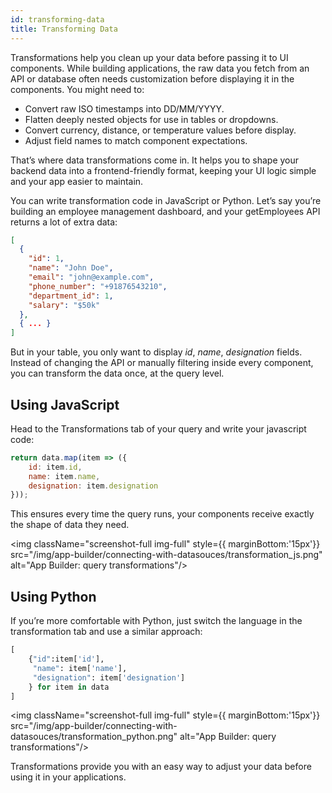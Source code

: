 ```yaml
---
id: transforming-data
title: Transforming Data
---
```


Transformations help you clean up your data before passing it to UI components. While building applications, the raw data you fetch from an API or database often needs customization before displaying it in the components. You might need to:

-	 Convert raw ISO timestamps into DD/MM/YYYY.
-	 Flatten deeply nested objects for use in tables or dropdowns.
-	 Convert currency, distance, or temperature values before display.
-	 Adjust field names to match component expectations.

That’s where data transformations come in. It helps you to shape your backend data into a frontend-friendly format, keeping your UI logic simple and your app easier to maintain.

You can write transformation code in JavaScript or Python. Let’s say you’re building an employee management dashboard, and your getEmployees API returns a lot of extra data:

```json
[
  {
    "id": 1,
    "name": "John Doe",
    "email": "john@example.com",
    "phone_number": "+91876543210",
    "department_id": 1,
    "salary": "$50k"
  },
  { ... }
]
```

But in your table, you only want to display *id*, *name*, *designation* fields. Instead of changing the API or manually filtering inside every component, you can transform the data once, at the query level.

## Using JavaScript

Head to the Transformations tab of your query and write your javascript code:

```javascript
return data.map(item => ({
	id: item.id,
	name: item.name,
	designation: item.designation
}));
```

This ensures every time the query runs, your components receive exactly the shape of data they need.

<img className="screenshot-full img-full" style={{ marginBottom:'15px'}} src="/img/app-builder/connecting-with-datasouces/transformation_js.png" alt="App Builder: query transformations"/>

## Using Python

If you’re more comfortable with Python, just switch the language in the transformation tab and use a similar approach:

```python
[
    {"id":item['id'],
     "name": item['name'],
     "designation": item['designation']
    } for item in data
]
```

<img className="screenshot-full img-full" style={{ marginBottom:'15px'}} src="/img/app-builder/connecting-with-datasouces/transformation_python.png" alt="App Builder: query transformations"/>

Transformations provide you with an easy way to adjust your data before using it in your applications.